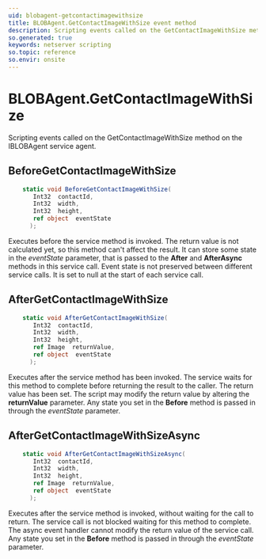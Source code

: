 ```yaml
---
uid: blobagent-getcontactimagewithsize
title: BLOBAgent.GetContactImageWithSize event method
description: Scripting events called on the GetContactImageWithSize method on the BLOBAgent service agent.
so.generated: true
keywords: netserver scripting
so.topic: reference
so.envir: onsite
---
```

# BLOBAgent.GetContactImageWithSize

Scripting events called on the <see cref='M:IBLOBAgent.GetContactImageWithSize'>GetContactImageWithSize</see> method on the <see cref='IBLOBAgent'>IBLOBAgent</see>  service agent.

## BeforeGetContactImageWithSize
```cs
    static void BeforeGetContactImageWithSize(
       Int32  contactId,
       Int32  width,
       Int32  height,
       ref object  eventState
      );
```
Executes before the service method is invoked.
The return value is not calculated yet, so this method can't affect the result.
It can store some state in the *eventState* parameter, that is passed to the **After** and **AfterAsync** methods in this service call.
Event state is not preserved between different service calls. It is set to null at the start of each service call.
## AfterGetContactImageWithSize
```cs
    static void AfterGetContactImageWithSize(
       Int32  contactId,
       Int32  width,
       Int32  height,
       ref Image  returnValue,
       ref object  eventState
      );
```
Executes after the service method has been invoked. The service waits for this method to complete before returning the result to the caller.
The return value has been set. The script may modify the return value by altering the **returnValue** parameter.
Any state you set in the **Before** method is passed in through the *eventState* parameter.
## AfterGetContactImageWithSizeAsync
```cs
    static void AfterGetContactImageWithSizeAsync(
       Int32  contactId,
       Int32  width,
       Int32  height,
       ref Image  returnValue,
       ref object  eventState
      );
```
Executes after the service method is invoked, without waiting for the call to return.
The service call is not blocked waiting for this method to complete.
The async event handler cannot modify the return value of the service call.
Any state you set in the **Before** method is passed in through the *eventState* parameter.

